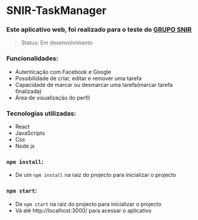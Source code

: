 # SNIR-TaskManager

### Este aplicativo web, foi realizado para o teste do [GRUPO SNIR](https://snir.co.ao/) 

>Status: Em desenvolvimento

### Funcionalidades:

- Autenticação com Facebook e Google
- Possibilidade de criar, editar e remover uma tarefa
- Capacidade de marcar ou desmarcar uma tarefa(marcar tarefa finalizada)
- Área de visualização do perfil

### Tecnologias utilizadas:
- React 
- JavaScripts
- Css
- Node js

### `npm install`:
- De um `npm install` na raiz do projecto para inicializar o projecto

### `npm start`:
- De `npm start` na raiz do projecto para inicializar o projecto
- Vá até http://localhost:3000/ para acessar o aplicativo
